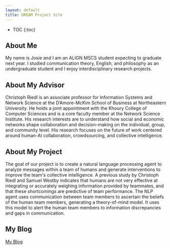 ```yaml
---
layout: default
title: DREAM Project Site
---
```


* TOC
{:toc}

## About Me

My name is Josie and I am an ALIGN MSCS student expecting to graduate next year. I studied communication theory, English, and philosophy as an undergraduate student and I enjoy interdisciplinary research projects.

## About My Advisor

Christoph Riedl is an associate professor for Information Systems and Network Science at the D’Amore-McKim School of Business at Northeastern University. He holds a joint appointment with the Khoury College of Computer Sciences and is a core faculty member at the Network Science Institute. His research interests are to understand how social and economic networks shape collaboration and decision-making on the individual, group, and community level. His research focuses on the future of work centered around human-AI collaboration, crowdsourcing, and collective intelligence.

## About My Project

The goal of our project is to create a natural language processing agent to analyze messages within a team of humans and generate interventions to improve the team's collective intelligence. A previous study by Christoph Riedl and Samuel Westby indicates that humans are not very effective at integrating or accurately weighing information provided by teammates, and that these shortcomings are predictive of team performance. The NLP agent uses communication between team members to ascertain the beliefs of the human team members, generating a theory-of-mind model. It uses this model to alert the human team members to information discrepancies and gaps in communication.

<!-- [My Final Report](files/finalreport.pdf)
 -->
## My Blog

[My Blog](blog.html)

